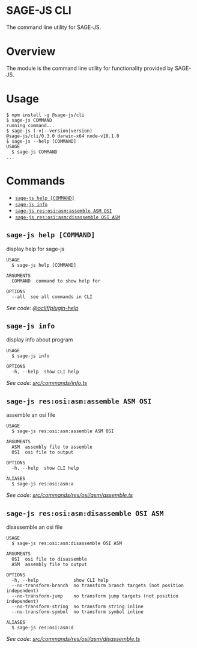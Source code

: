 # SAGE-JS CLI

The command line utility for SAGE-JS.


# Overview

The module is the command line utility for functionality provided by SAGE-JS.


# Usage
<!-- usage -->
```sh-session
$ npm install -g @sage-js/cli
$ sage-js COMMAND
running command...
$ sage-js (-v|--version|version)
@sage-js/cli/0.3.0 darwin-x64 node-v10.1.0
$ sage-js --help [COMMAND]
USAGE
  $ sage-js COMMAND
...
```
<!-- usagestop -->


# Commands
<!-- commands -->
* [`sage-js help [COMMAND]`](#sage-js-help-command)
* [`sage-js info`](#sage-js-info)
* [`sage-js res:osi:asm:assemble ASM OSI`](#sage-js-resosiasmassemble-asm-osi)
* [`sage-js res:osi:asm:disassemble OSI ASM`](#sage-js-resosiasmdisassemble-osi-asm)

## `sage-js help [COMMAND]`

display help for sage-js

```
USAGE
  $ sage-js help [COMMAND]

ARGUMENTS
  COMMAND  command to show help for

OPTIONS
  --all  see all commands in CLI
```

_See code: [@oclif/plugin-help](https://github.com/oclif/plugin-help/blob/v1.2.11/src/commands/help.ts)_

## `sage-js info`

display info about program

```
USAGE
  $ sage-js info

OPTIONS
  -h, --help  show CLI help
```

_See code: [src/commands/info.ts](https://github.com/TheLegendOfMataNui/sage-js/blob/v0.3.0/src/commands/info.ts)_

## `sage-js res:osi:asm:assemble ASM OSI`

assemble an osi file

```
USAGE
  $ sage-js res:osi:asm:assemble ASM OSI

ARGUMENTS
  ASM  assembly file to assemble
  OSI  osi file to output

OPTIONS
  -h, --help  show CLI help

ALIASES
  $ sage-js res:osi:asm:a
```

_See code: [src/commands/res/osi/asm/assemble.ts](https://github.com/TheLegendOfMataNui/sage-js/blob/v0.3.0/src/commands/res/osi/asm/assemble.ts)_

## `sage-js res:osi:asm:disassemble OSI ASM`

disassemble an osi file

```
USAGE
  $ sage-js res:osi:asm:disassemble OSI ASM

ARGUMENTS
  OSI  osi file to disassemble
  ASM  assembly file to output

OPTIONS
  -h, --help             show CLI help
  --no-transform-branch  no transform branch targets (not position independent)
  --no-transform-jump    no transform jump targets (not position independent)
  --no-transform-string  no transform string inline
  --no-transform-symbol  no transform symbol inline

ALIASES
  $ sage-js res:osi:asm:d
```

_See code: [src/commands/res/osi/asm/disassemble.ts](https://github.com/TheLegendOfMataNui/sage-js/blob/v0.3.0/src/commands/res/osi/asm/disassemble.ts)_
<!-- commandsstop -->
